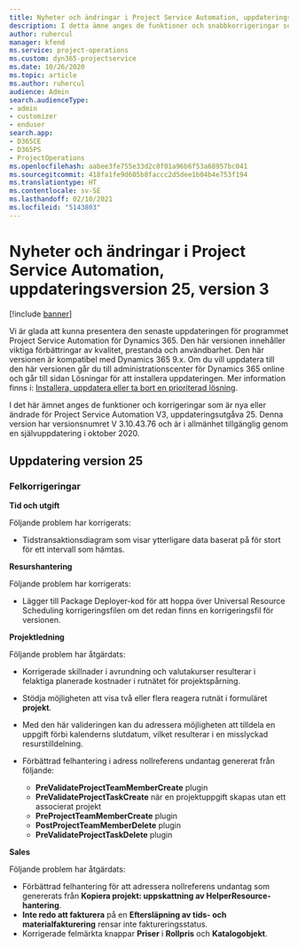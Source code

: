 ```yaml
---
title: Nyheter och ändringar i Project Service Automation, uppdateringsversion 25, version 3
description: I detta ämne anges de funktioner och snabbkorrigeringar som finns tillgängliga i Project Service Automation, uppdateringsversion 25, V3.
author: ruhercul
manager: kfend
ms.service: project-operations
ms.custom: dyn365-projectservice
ms.date: 10/26/2020
ms.topic: article
ms.author: ruhercul
audience: Admin
search.audienceType:
- admin
- customizer
- enduser
search.app:
- D365CE
- D365PS
- ProjectOperations
ms.openlocfilehash: aabee3fe755e33d2c0f01a96b6f53a68957bc041
ms.sourcegitcommit: 418fa1fe9d605b8faccc2d5dee1b04b4e753f194
ms.translationtype: HT
ms.contentlocale: sv-SE
ms.lasthandoff: 02/10/2021
ms.locfileid: "5143803"
---
```

# <a name="whats-new-or-changed-in-project-service-automation-update-release-25-v3"></a>Nyheter och ändringar i Project Service Automation, uppdateringsversion 25, version 3

[!include [banner](../includes/psa-now-project-operations.md)]

Vi är glada att kunna presentera den senaste uppdateringen för programmet Project Service Automation för Dynamics 365. Den här versionen innehåller viktiga förbättringar av kvalitet, prestanda och användbarhet. Den här versionen är kompatibel med Dynamics 365 9.x. Om du vill uppdatera till den här versionen går du till administrationscenter för Dynamics 365 online och går till sidan Lösningar för att installera uppdateringen. Mer information finns i: [Installera, uppdatera eller ta bort en prioriterad lösning](https://docs.microsoft.com/power-platform/admin/install-remove-preferred-solution).

I det här ämnet anges de funktioner och korrigeringar som är nya eller ändrade för Project Service Automation V3, uppdateringsutgåva 25. Denna version har versionsnumret V 3.10.43.76 och är i allmänhet tillgänglig genom en självuppdatering i oktober 2020.

## <a name="update-release-25"></a>Uppdatering version 25

### <a name="bug-fixes"></a>Felkorrigeringar

**Tid och utgift**

Följande problem har korrigerats:

- Tidstransaktionsdiagram som visar ytterligare data baserat på för stort för ett intervall som hämtas.

**Resurshantering**

Följande problem har korrigerats:

- Lägger till Package Deployer-kod för att hoppa över Universal Resource Scheduling korrigeringsfilen om det redan finns en korrigeringsfil för versionen.

**Projektledning**

Följande problem har åtgärdats:

- Korrigerade skillnader i avrundning och valutakurser resulterar i felaktiga planerade kostnader i rutnätet för projektspårning.
- Stödja möjligheten att visa två eller flera reagera rutnät i formuläret **projekt**.
- Med den här valideringen kan du adressera möjligheten att tilldela en uppgift förbi kalenderns slutdatum, vilket resulterar i en misslyckad resurstilldelning.
- Förbättrad felhantering i adress nollreferens undantag genererat från följande:

    - **PreValidateProjectTeamMemberCreate** plugin
    - **PreValidateProjectTaskCreate** när en projektuppgift skapas utan ett associerat projekt
    - **PreProjectTeamMemberCreate** plugin
    - **PostProjectTeamMemberDelete** plugin
    - **PreValidateProjectTaskDelete** plugin

**Sales**

Följande problem har åtgärdats:

- Förbättrad felhantering för att adressera nollreferens undantag som genererats från **Kopiera projekt: uppskattning av HelperResource-hantering**.
- **Inte redo att fakturera** på en **Eftersläpning av tids- och materialfakturering** rensar inte faktureringsstatus.
- Korrigerade felmärkta knappar **Priser** i **Rollpris** och **Katalogobjekt**.

